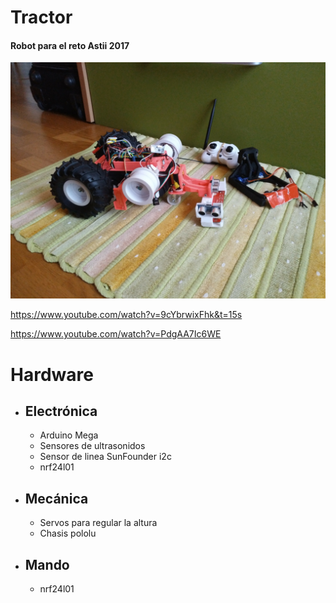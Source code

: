 # Tractor
#### Robot para el reto Astii 2017

![Tractor](https://github.com/SuperMecanicoTeam/Tractor/blob/master/Images/tractor.jpg)

https://www.youtube.com/watch?v=9cYbrwixFhk&t=15s

https://www.youtube.com/watch?v=PdgAA7Ic6WE

# Hardware

* ## Electrónica
  * Arduino Mega
  * Sensores de ultrasonidos
  * Sensor de linea SunFounder i2c
  * nrf24l01
 
* ## Mecánica
  * Servos para regular la altura
  * Chasis pololu
  
* ## Mando
  * nrf24l01
